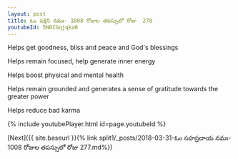 ```yaml
---
layout: post
title: ఓం పక్షిని నమః- 1008 రోజుల తపస్సులో రోజు  278
youtubeId: 5N0IGqjqka0
---
```

 
 
Helps get goodness, bliss and peace and God's blessings
 
Helps remain focused, help generate inner energy 
 
Helps boost physical and mental health 
 
Helps remain grounded and generates a sense of gratitude towards the greater power 
 
Helps reduce bad karma
 
 
 
 


{% include youtubePlayer.html id=page.youtubeId %}
 
[Next]({{ site.baseurl }}{% link  split1/_posts/2018-03-31-ఓం సహస్రదాయ నమః- 1008 రోజుల తపస్సులో రోజు  277.md%})
 
